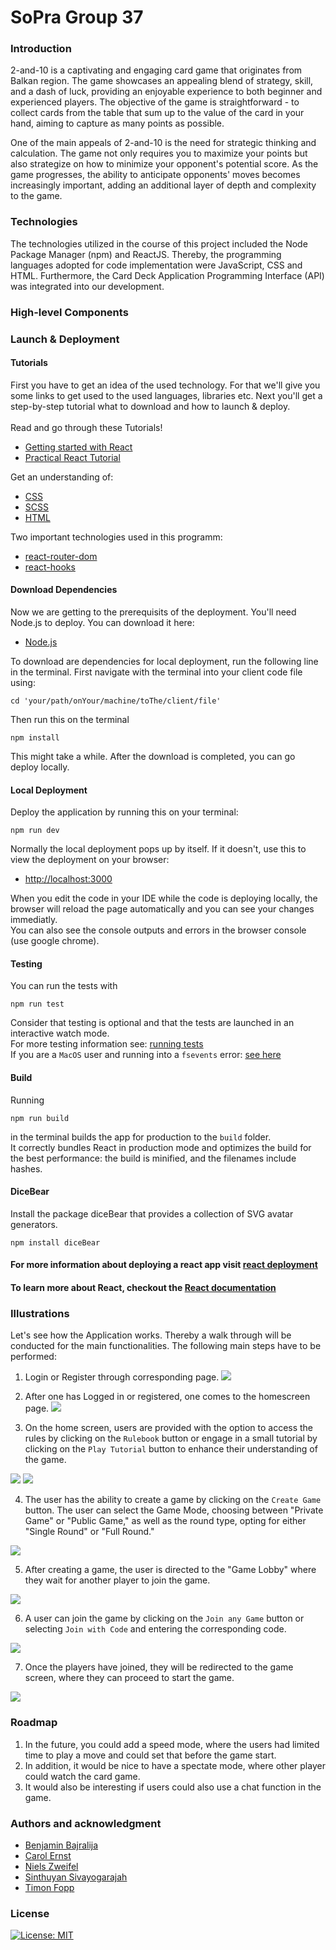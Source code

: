 # SoPra Group 37

### Introduction

2-and-10 is a captivating and engaging card game that originates from Balkan region. The game showcases an appealing blend of strategy, skill, and a dash of luck, providing an enjoyable experience to both beginner and experienced players. The objective of the game is straightforward - to collect cards from the table that sum up to the value of the card in your hand, aiming to capture as many points as possible. 

One of the main appeals of 2-and-10 is the need for strategic thinking and calculation. The game not only requires you to maximize your points but also strategize on how to minimize your opponent's potential score. As the game progresses, the ability to anticipate opponents' moves becomes increasingly important, adding an additional layer of depth and complexity to the game.


### Technologies

The technologies utilized in the course of this project included the Node Package Manager (npm) and ReactJS. Thereby, the programming languages adopted for code implementation were JavaScript, CSS and HTML. Furthermore, the Card Deck Application Programming Interface (API) was integrated into our development. 



### High-level Components

### Launch & Deployment
#### Tutorials
First you have to get an idea of the used technology. For that we'll give you some links to get used to the used languages, libraries etc.
Next you'll get a step-by-step tutorial what to download and how to launch & deploy.<br/><br/>
Read and go through these Tutorials!
- [Getting started with React](https://reactjs.org/docs/getting-started.html)
- [Practical React Tutorial](https://reactjs.org/tutorial/tutorial.html) <br/>

Get an understanding of:
- [CSS](https://www.w3schools.com/Css/)
- [SCSS](https://sass-lang.com/documentation/syntax)
- [HTML](https://www.w3schools.com/html/html_intro.asp)

Two important technologies used in this programm:
- [react-router-dom](https://reacttraining.com/react-router/web/guides/quick-start)
- [react-hooks](https://reactrouter.com/web/api/Hooks)

#### Download Dependencies

Now we are getting to the prerequisits of the deployment. You'll need Node.js to deploy. You can download it here:
- [Node.js](https://nodejs.org)

To download are dependencies for local deployment, run the following line in the terminal. First navigate with the terminal into your client code file using:
```
cd 'your/path/onYour/machine/toThe/client/file'
```
Then run this on the terminal

```
npm install
```
This might take a while. After the download is completed, you can go deploy locally. 

#### Local Deployment
Deploy the application by running this on your terminal:
```
npm run dev
```
Normally the local deployment pops up by itself. If it doesn't, use this to view the deployment on your browser:
- [http://localhost:3000](http://localhost:3000)

When you edit the code in your IDE while the code is deploying locally, the browser will reload the page automatically and you can see your changes immediatly. <br/>
You can also see the console outputs and errors in the browser console (use google chrome).

#### Testing
You can run the tests with
```
npm run test
```
Consider that testing is optional and that the tests are launched in an interactive watch mode.<br/>
For more testing information see: [running tests](https://facebook.github.io/create-react-app/docs/running-tests) <br/>
If you are a ```MacOS``` user and running into a ```fsevents``` error: 
[see here](https://github.com/jest-community/vscode-jest/issues/423)

#### Build
Running
```
npm run build
```
in the terminal builds the app for production to the ```build``` folder. <br/>
It correctly bundles React in production mode and optimizes the build for the best performance: the build is minified, and the filenames include hashes.

#### DiceBear
Install the package diceBear that provides a collection of SVG avatar generators.
```
npm install diceBear
```

#### For more information about deploying a react app visit [react deployment](https://facebook.github.io/create-react-app/docs/deployment)
#### To learn more about React, checkout the [React documentation](https://reactjs.org/)


### Illustrations

Let's see how the Application works. Thereby a walk through will be conducted for the main functionalities. The following main steps have to be performed:

1. Login or Register through corresponding page.
   <img src= "src/image/LoginPage.png">

2. After one has Logged in or registered, one comes to the homescreen page.
   <img src= "src/image/HomePage.png">
   
3. On the home screen, users are provided with the option to access the rules by clicking on the ```Rulebook``` button or engage in a small tutorial by clicking on the ```Play Tutorial``` button to enhance their understanding of the game.

 <img src= "src/image/PlayTutorial.png">
 <img src= "src/image/RuleBoook.png">
 
 4. The user has the ability to create a game by clicking on the ```Create Game``` button. The user can select the Game Mode, choosing between "Private Game" or "Public Game," as well as the round type, opting for either "Single Round" or "Full Round."

<img src = "src/image/CreateGame.png">

5. After creating a game, the user is directed to the "Game Lobby" where they wait for another player to join the game.

<img src = "src/image/GameLobby.png">

6. A user can join the game by clicking on the ```Join any Game``` button or selecting ```Join with Code``` and entering the corresponding code.

<img src = "src/image/JoinGameById.png">

7. Once the players have joined, they will be redirected to the game screen, where they can proceed to start the game.

<img src = "src/image/GameScreen.png">

### Roadmap
1. In the future, you could add a speed mode, where the users had limited time to play a move and could set that before the game start.
2. In addition, it would be nice to have a spectate mode, where other player could watch the card game.
3. It would also be interesting if users could also use a chat function in the game.

### Authors and acknowledgment

- [Benjamin Bajralija](https://github.com/bbajrari)
- [Carol Ernst](https://github.com/carolernst-uzh)
- [Niels Zweifel](https://github.com/itsniezwe)
- [Sinthuyan Sivayogarajah](https://github.com/Sinthuyan97)
- [Timon Fopp](https://github.com/trofej)


### License
[![License: MIT](https://img.shields.io/badge/License-MIT-yellow.svg)](https://opensource.org/licenses/MIT)

